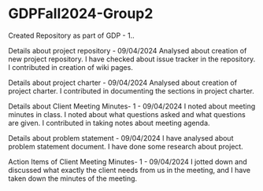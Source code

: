 # GDPFall2024-Group2
Created Repository as part of GDP - 1..

Details about project repository - 09/04/2024
Analysed about creation of new project repository. I have checked about issue tracker in the repository. I contributed in creation of wiki pages.

Details about project charter - 09/04/2024
Analysed about creation of  project charter. I contributed in documenting the sections in project charter.

Details about Client Meeting Minutes- 1  - 09/04/2024
I noted about meeting minutes in class. I noted about what questions asked and what questions are given. I contributed in taking notes about meeting agenda.

Details about problem statement - 09/04/2024
I have analysed about problem statement document. I have done some research about project. 

Action Items of Client Meeting Minutes- 1  - 09/04/2024
I jotted down and discussed what exactly the client needs from us in the meeting, and I have taken down the minutes of the meeting.
